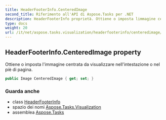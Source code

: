 ```yaml
---
title: HeaderFooterInfo.CenteredImage
second_title: Riferimento all'API di Aspose.Tasks per .NET
description: HeaderFooterInfo proprietà. Ottiene o imposta limmagine centrata da visualizzare nellintestazione o nel piè di pagina.
type: docs
weight: 20
url: /it/net/aspose.tasks.visualization/headerfooterinfo/centeredimage/
---
```

## HeaderFooterInfo.CenteredImage property

Ottiene o imposta l'immagine centrata da visualizzare nell'intestazione o nel piè di pagina.

```csharp
public Image CenteredImage { get; set; }
```

### Guarda anche

* class [HeaderFooterInfo](../)
* spazio dei nomi [Aspose.Tasks.Visualization](../../headerfooterinfo/)
* assemblea [Aspose.Tasks](../../../)


